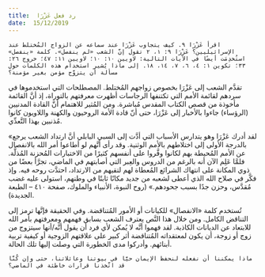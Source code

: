 ```yaml
---
title:  رد فعل عَزْرَا
date:  15/12/2019
---
```


`اقرأ عَزْرَا ٩. كيف يتجاوب عَزْرَا عند سماعه عن الزواج المُختلط عند الإسرائيليين؟ عَزْرَا ٩: ١، ٢ تقول إنَّ الشعب «لم ينفصل». كلمة «ينفصل» استُخدِمَت أيضًا في الآيات التالية: لاويين ١٠: ١٠؛ لاويين ١١: ٤٧؛ خروج ٢٦: ٣٣؛ تكوين ١: ٤، ٦، ٧، ١٤، ١٨. إلى ماذا يُشير استخدام هذه الكلمات حول مسألة أن يتزوَّج مؤمن بغير مؤمنة؟`

تقدَّم الشعب إلى عَزْرَا بخصوص زواجهم المُختلط. المصطلحات التي استخدموها في سردهم لقائمة الأمم التي تكتنفها الرجاسات أظهرت معرفتهم بالتوراة، إذ أنَّ القائمة مأخوذة من قصص الكتاب المقدس مُباشرة. ومن المُثير للاهتمام أنَّ القادة المدنيين (الرؤساء) جاءوا بالأخبار إلى عَزْرَا، حتى أنّ قادة الأمة الروحيون والكهنة واللاويون كانوا مُذنبين بهذا التَّعدِّي.

«لقد أدرك عَزْرَا وهو يتدارس الأسباب التي أدَّت إلى السبي البابلي أنَّ ارتداد الشعب يرجع بالدرجة الأولى إلى اختلاطهم بالأمم الوثنية. وقد رأى أنَّهم لو أطاعوا أمر الله بالانفصال عن الأمم المُحيطة بهم لكانوا وفَّروا على أنفسهم كثيرًا من الاختبارات المُحزنة المُذلَّة. فلمَّا عَلِم الآن أنه بالرغم من الدروس والعِبر التي أصابتهم في الماضي، تجرَّأ بعضًا من ذوي المكانة على انتهاك الشرائع المُعطاة لهم لتقيهم من الارتداد، احتدَّت روحه فيه. وإذ فكَّر في صلاح الله الذي أعطى لشعبه من جديد مكانًا ثابتًا في وطنهم، استولى عليه غضب مُقدَّس، وحزن جدًا بسبب جحودهم.» (روح النبوة، الأنبياء والملوك، صفحة ٤١٠ – الطبعة الجديدة).

تُستخدم كلمة «الانفصال» للكيانات أو الأمور المُتناقضة. وفي الحقيقة فإنَّها ترمز إلى التناقض الكامل. ومن خلال هذا النَّص يعترف الشعب بسابق فهمهم ومعرفتهم بأمر الله للابتعاد عن الديانات الكاذبة. لقد فهموا أنَّه لا يُمكن لأي فرد أن يقول أنَّه/أنها سيتزوج من زوج أو زوجة، أن يكون لمعتقداته المُتناقضة أثر كبير على علاقتهم الزوجية أو كيفية تربية أبنائهم. وأدركوا مدى الخطورة التي وصلت إليها تلك الحالة.

`ماذا يمكننا أن نفعله لنحفظ الإيمان حيَّا في بيوتنا وعائلاتنا، حتى وإن كُنَّا قد اتَّخذنا قرارات خاطئة في الماضي؟`
